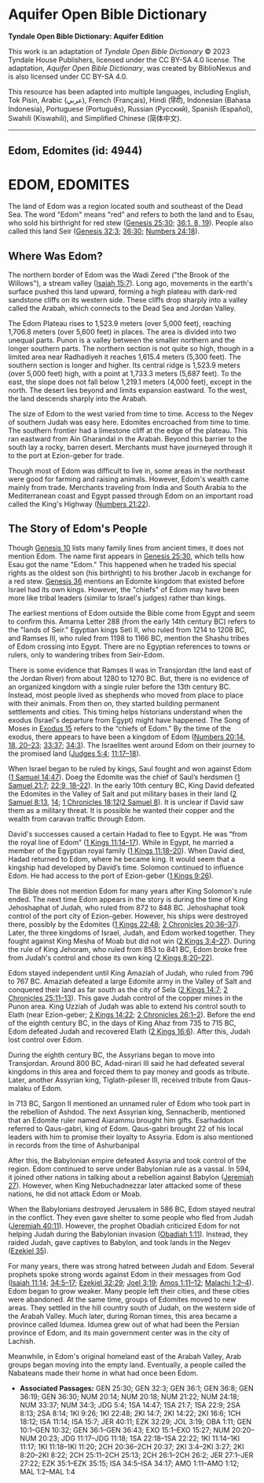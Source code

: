 # Aquifer Open Bible Dictionary

**Tyndale Open Bible Dictionary: Aquifer Edition**

This work is an adaptation of *Tyndale Open Bible Dictionary* © 2023 Tyndale House Publishers, licensed under the CC BY\-SA 4\.0 license. The adaptation, *Aquifer Open Bible Dictionary*, was created by BiblioNexus and is also licensed under CC BY\-SA 4\.0\.

This resource has been adapted into multiple languages, including English, Tok Pisin, Arabic (عربي), French (Français), Hindi (हिंदी), Indonesian (Bahasa Indonesia), Portuguese (Português), Russian (Русский), Spanish (Español), Swahili (Kiswahili), and Simplified Chinese (简体中文).



--------------------------------

## Edom, Edomites (id: 4944)

EDOM, EDOMITES
==============

The land of Edom was a region located south and southeast of the Dead Sea. The word "Edom" means "red" and refers to both the land and to Esau, who sold his birthright for red stew ([Genesis 25:30](https://ref.ly/Gen25:30); [36:1, 8, 19](https://ref.ly/Gen36:1,Gen36:8,Gen36:19)). People also called this land Seir ([Genesis 32:3](https://ref.ly/Gen32:3); [36:30](https://ref.ly/Gen36:30); [Numbers 24:18](https://ref.ly/Num24:18)).

Where Was Edom?
---------------

The northern border of Edom was the Wadi Zered ("the Brook of the Willows"), a stream valley ([Isaiah 15:7](https://ref.ly/Isa15:7)). Long ago, movements in the earth's surface pushed this land upward, forming a high plateau with dark\-red sandstone cliffs on its western side. These cliffs drop sharply into a valley called the Arabah, which connects to the Dead Sea and Jordan Valley.

The Edom Plateau rises to 1,523\.9 meters (over 5,000 feet), reaching 1,706\.8 meters (over 5,600 feet) in places. The area is divided into two unequal parts. Punon is a valley between the smaller northern and the longer southern parts. The northern section is not quite so high, though in a limited area near Radhadiyeh it reaches 1,615\.4 meters (5,300 feet). The southern section is longer and higher. Its central ridge is 1,523\.9 meters (over 5,000 feet) high, with a point at 1,733\.3 meters (5,687 feet). To the east, the slope does not fall below 1,219\.1 meters (4,000 feet), except in the north. The desert lies beyond and limits expansion eastward. To the west, the land descends sharply into the Arabah. 

The size of Edom to the west varied from time to time. Access to the Negev of southern Judah was easy here. Edomites encroached from time to time. The southern frontier had a limestone cliff at the edge of the plateau. This ran eastward from Ain Gharandal in the Arabah. Beyond this barrier to the south lay a rocky, barren desert. Merchants must have journeyed through it to the port at Ezion\-geber for trade.

Though most of Edom was difficult to live in, some areas in the northeast were good for farming and raising animals. However, Edom's wealth came mainly from trade. Merchants traveling from India and South Arabia to the Mediterranean coast and Egypt passed through Edom on an important road called the King's Highway ([Numbers 21:22](https://ref.ly/Num21:22)).

The Story of Edom's People
--------------------------

Though [Genesis 10](https://ref.ly/Gen10:1-Gen10:32) lists many family lines from ancient times, it does not mention Edom. The name first appears in [Genesis 25:30](https://ref.ly/Gen25:30), which tells how Esau got the name "Edom." This happened when he traded his special rights as the oldest son (his birthright) to his brother Jacob in exchange for a red stew. [Genesis 36](https://ref.ly/Gen36:1-Gen36:43) mentions an Edomite kingdom that existed before Israel had its own kings. However, the "chiefs" of Edom may have been more like tribal leaders (similar to Israel's judges) rather than kings.

The earliest mentions of Edom outside the Bible come from Egypt and seem to confirm this. Amarna Letter 288 (from the early 14th century BC) refers to the "lands of Seir." Egyptian kings Seti II, who ruled from 1214 to 1208 BC, and Ramses III, who ruled from 1198 to 1166 BC, mention the Shashu tribes of Edom crossing into Egypt. There are no Egyptian references to towns or rulers, only to wandering tribes from Seir\-Edom. 

There is some evidence that Ramses II was in Transjordan (the land east of the Jordan River) from about 1280 to 1270 BC. But, there is no evidence of an organized kingdom with a single ruler before the 13th century BC. Instead, most people lived as shepherds who moved from place to place with their animals. From then on, they started building permanent settlements and cities. This timing helps historians understand when the exodus (Israel's departure from Egypt) might have happened. The Song of Moses in [Exodus 15](https://ref.ly/Exod15:1-Exod15:27) refers to the “chiefs of Edom.” By the time of the exodus, there appears to have been a kingdom of Edom ([Numbers 20:14, 18, 20–23](https://ref.ly/Num20:14,Num20:18,Num20:20-Num20:23); [33:37](https://ref.ly/Num33:37); [34:3](https://ref.ly/Num34:3)). The Israelites went around Edom on their journey to the promised land ([Judges 5:4](https://ref.ly/Judg5:4); [11:17–18](https://ref.ly/Judg11:17-Judg11:18)).

When Israel began to be ruled by kings, Saul fought and won against Edom ([1 Samuel 14:47](https://ref.ly/1Sam14:47)). Doeg the Edomite was the chief of Saul’s herdsmen ([1 Samuel 21:7](https://ref.ly/1Sam21:7); [22:9, 18–22](https://ref.ly/1Sam22:9,1Sam22:18-1Sam22:22)). In the early 10th century BC, King David defeated the Edomites in the Valley of Salt and put military bases in their land ([2 Samuel 8:13](https://ref.ly/2Sam8:13), [14](https://ref.ly/2Sam8:14); [1 Chronicles 18:12](https://ref.ly/1Chr18:12)l[2 Samuel 8](https://ref.ly/2Sam8:14)). It is unclear if David saw them as a military threat. It is possible he wanted their copper and the wealth from caravan traffic through Edom. 

David's successes caused a certain Hadad to flee to Egypt. He was “from the royal line of Edom” ([1 Kings 11:14–17](https://ref.ly/1Kgs11:14-1Kgs11:17)). While in Egypt, he married a member of the Egyptian royal family ([1 Kings 11:18–20](https://ref.ly/1Kgs11:18-1Kgs11:20)). When David died, Hadad returned to Edom, where he became king. It would seem that a kingship had developed by David’s time. Solomon continued to influence Edom. He had access to the port of Ezion\-geber ([1 Kings 9:26](https://ref.ly/1Kgs9:26)).

The Bible does not mention Edom for many years after King Solomon's rule ended. The next time Edom appears in the story is during the time of King Jehoshaphat of Judah, who ruled from 872 to 848 BC. Jehoshaphat took control of the port city of Ezion\-geber. However, his ships were destroyed there, possibly by the Edomites ([1 Kings 22:48](https://ref.ly/1Kgs22:48); [2 Chronicles 20:36–37](https://ref.ly/2Chr20:36-2Chr20:37)). Later, the three kingdoms of Israel, Judah, and Edom worked together. They fought against King Mesha of Moab but did not win ([2 Kings 3:4–27](https://ref.ly/2Kgs3:4-2Kgs3:27)). During the rule of King Jehoram, who ruled from 853 to 841 BC, Edom broke free from Judah's control and chose its own king ([2 Kings 8:20–22](https://ref.ly/2Kgs8:20-2Kgs8:22)). 

Edom stayed independent until King Amaziah of Judah, who ruled from 796 to 767 BC. Amaziah defeated a large Edomite army in the Valley of Salt and conquered their land as far south as the city of Sela ([2 Kings 14:7](https://ref.ly/2Kgs14:7); [2 Chronicles 25:11–13](https://ref.ly/2Chr25:11-2Chr25:13)). This gave Judah control of the copper mines in the Punon area. King Uzziah of Judah was able to extend his control south to Elath (near Ezion\-geber; [2 Kings 14:22](https://ref.ly/2Kgs14:22); [2 Chronicles 26:1–2](https://ref.ly/2Chr26:1-2Chr26:2)). Before the end of the eighth century BC, in the days of King Ahaz from 735 to 715 BC, Edom defeated Judah and recovered Elath ([2 Kings 16:6](https://ref.ly/2Kgs16:6)). After this, Judah lost control over Edom.

During the eighth century BC, the Assyrians began to move into Transjordan. Around 800 BC, Adad\-nirari III said he had defeated several kingdoms in this area and forced them to pay money and goods as tribute. Later, another Assyrian king, Tiglath\-pileser III, received tribute from Qaus\-malaku of Edom. 

In 713 BC, Sargon II mentioned an unnamed ruler of Edom who took part in the rebellion of Ashdod. The next Assyrian king, Sennacherib, mentioned that an Edomite ruler named Aiarammu brought him gifts. Esarhaddon referred to Qaus\-gabri, king of Edom. Qaus\-gabri brought 22 of his local leaders with him to promise their loyalty to Assyria. Edom is also mentioned in records from the time of Ashurbanipal

After this, the Babylonian empire defeated Assyria and took control of the region. Edom continued to serve under Babylonian rule as a vassal. In 594, it joined other nations in talking about a rebellion against Babylon ([Jeremiah 27](https://ref.ly/Jer27:1-Jer27:22)). However, when King Nebuchadnezzar later attacked some of these nations, he did not attack Edom or Moab.

When the Babylonians destroyed Jerusalem in 586 BC, Edom stayed neutral in the conflict. They even gave shelter to some people who fled from Judah ([Jeremiah 40:11](https://ref.ly/Jer40:11)). However, the prophet Obadiah criticized Edom for not helping Judah during the Babylonian invasion ([Obadiah 1:11](https://ref.ly/Obad1:11)). Instead, they raided Judah, gave captives to Babylon, and took lands in the Negev ([Ezekiel 35](https://ref.ly/Ezek35:1-Ezek35:15)).

For many years, there was strong hatred between Judah and Edom. Several prophets spoke strong words against Edom in their messages from God ([Isaiah 11:14](https://ref.ly/Isa11:14); [34:5–17](https://ref.ly/Isa34:5-Isa34:17); [Ezekiel 32:29](https://ref.ly/Ezek32:29); [Joel 3:19](https://ref.ly/Joel3:19); [Amos 1:11–12](https://ref.ly/Amos1:11-Amos1:12); [Malachi 1:2–4](https://ref.ly/Mal1:2-Mal1:4)). Edom began to grow weaker. Many people left their cities, and these cities were abandoned. At the same time, groups of Edomites moved to new areas. They settled in the hill country south of Judah, on the western side of the Arabah Valley. Much later, during Roman times, this area became a province called Idumea. Idumea grew out of what had been the Persian province of Edom, and its main government center was in the city of Lachish. 

Meanwhile, in Edom's original homeland east of the Arabah Valley, Arab groups began moving into the empty land. Eventually, a people called the Nabateans made their home in what had once been Edom.

* **Associated Passages:** GEN 25:30; GEN 32:3; GEN 36:1; GEN 36:8; GEN 36:19; GEN 36:30; NUM 20:14; NUM 20:18; NUM 21:22; NUM 24:18; NUM 33:37; NUM 34:3; JDG 5:4; 1SA 14:47; 1SA 21:7; 1SA 22:9; 2SA 8:13; 2SA 8:14; 1KI 9:26; 1KI 22:48; 2KI 14:7; 2KI 14:22; 2KI 16:6; 1CH 18:12; ISA 11:14; ISA 15:7; JER 40:11; EZK 32:29; JOL 3:19; OBA 1:11; GEN 10:1–GEN 10:32; GEN 36:1–GEN 36:43; EXO 15:1–EXO 15:27; NUM 20:20–NUM 20:23; JDG 11:17–JDG 11:18; 1SA 22:18–1SA 22:22; 1KI 11:14–1KI 11:17; 1KI 11:18–1KI 11:20; 2CH 20:36–2CH 20:37; 2KI 3:4–2KI 3:27; 2KI 8:20–2KI 8:22; 2CH 25:11–2CH 25:13; 2CH 26:1–2CH 26:2; JER 27:1–JER 27:22; EZK 35:1–EZK 35:15; ISA 34:5–ISA 34:17; AMO 1:11–AMO 1:12; MAL 1:2–MAL 1:4

